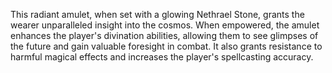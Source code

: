 This radiant amulet, when set with a glowing Nethrael Stone, grants the wearer unparalleled insight into the cosmos. When empowered, the amulet enhances the player's divination abilities, allowing them to see glimpses of the future and gain valuable foresight in combat. It also grants resistance to harmful magical effects and increases the player's spellcasting accuracy.